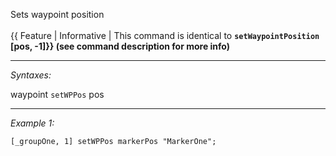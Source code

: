 Sets waypoint position <br><br>
{{ Feature | Informative | This command is identical to **`setWaypointPosition` [pos, -1]}} (see command description for more info)**


---
*Syntaxes:*

waypoint `setWPPos` pos

---
*Example 1:*

```sqf
[_groupOne, 1] setWPPos markerPos "MarkerOne";
```